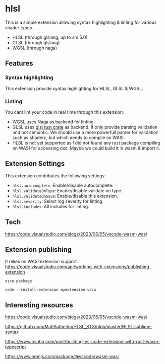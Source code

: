 # hlsl

This is a simple extension allowing syntax highlighting & linting for various shader types. 

- HLSL (through glslang, up to sm 5.0)
- GLSL (through glslang)
- WGSL (through naga)

## Features

### Syntax highlighting

This extension provide syntax highlighting for HLSL, GLSL & WGSL.

### Linting

You cant lint your code in real time through this extension:
- WGSL uses Naga as backend for linting
- GLSL uses [glsl rust crate]() as backend. It only provide parsing validation and not semantic. We should use a more powerfull parser for validation such as shaderc, but which needs to compile on WASI.
- HLSL is not yet supported as I did not found any rust package compiling on WASI for accessing dxc. Maybe we could build it in wasm & import it.

## Extension Settings

This extension contributes the following settings:

* `hlsl.autocomplete`: Enable/disable autocomplete.
* `hlsl.validateOnType`: Enable/disable validate on type.
* `hlsl.validateOnSave`: Enable/disable this extension.
* `hlsl.severity`: Select log severity for linting.
* `hlsl.includes`: All includes for linting.

## Tech

https://code.visualstudio.com/blogs/2023/06/05/vscode-wasm-wasi

## Extension publishing

It relies on WASI extension support.
https://code.visualstudio.com/api/working-with-extensions/publishing-extension

```vsce package```

```code --install-extension myextension.vsix```

## Interesting resources

https://code.visualstudio.com/blogs/2023/06/05/vscode-wasm-wasi

https://github.com/MattSutherlin/HLSL_ST3/blob/master/HLSL.sublime-syntax

https://www.osohq.com/post/building-vs-code-extension-with-rust-wasm-typescript

https://www.npmjs.com/package/@vscode/wasm-wasi

